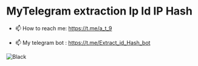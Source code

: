 # MyTelegram extraction Ip Id IP Hash

- 📫 How to reach me: https://t.me/a_t_9

- 📫 My telegram bot : https://t.me/Extract_id_Hash_bot

![Black](https://graph.org/file/d437a98541b78d134c371.jpg)
